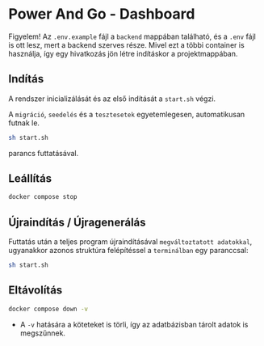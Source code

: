 # Power And Go - Dashboard

Figyelem! Az `.env.example` fájl a `backend` mappában található, és a `.env` fájl is ott lesz, mert a backend szerves része. Mivel ezt a többi container is használja, így egy hivatkozás jön létre indításkor a projektmappában.

## Indítás

A rendszer inicializálását és az első indítását a `start.sh` végzi.

 A `migráció`, `seedelés` és a `tesztesetek` egyetemlegesen, automatikusan futnak le.
```bash
sh start.sh
```
parancs futtatásával.
## Leállítás

```bash
docker compose stop
```
## Újraindítás / Újragenerálás
Futtatás után a teljes program újraindításával `megváltoztatott adatokkal`, ugyanakkor azonos struktúra felépítéssel a `terminálban` egy paranccsal:

```bash
sh start.sh
```

## Eltávolítás
```bash
docker compose down -v
```

 - A `-v` hatására a köteteket is törli, így az adatbázisban tárolt adatok is megszűnnek.